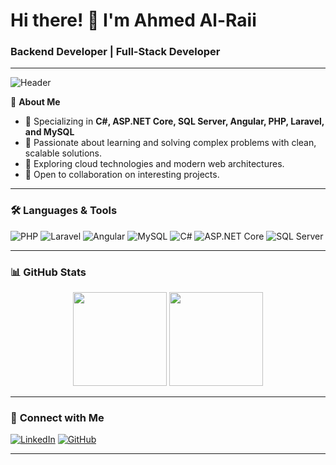 # Hi there! 👋 I'm Ahmed Al-Raii  
### Backend Developer | Full-Stack Developer  

---

![Header](https://your-image-link-here.com)

🌟 **About Me**  
- 🔧 Specializing in **C#, ASP.NET Core, SQL Server, Angular, PHP, Laravel, and MySQL**  
- 🌱 Passionate about learning and solving complex problems with clean, scalable solutions.  
- 🚀 Exploring cloud technologies and modern web architectures.  
- 🎯 Open to collaboration on interesting projects.  

---

### 🛠️ **Languages & Tools**


![PHP](https://img.shields.io/badge/-PHP-777BB4?style=flat&logo=php&logoColor=white)
![Laravel](https://img.shields.io/badge/-Laravel-FF2D20?style=flat&logo=laravel&logoColor=white)
![Angular](https://img.shields.io/badge/-Angular-DD0031?style=flat&logo=angular&logoColor=white)
![MySQL](https://img.shields.io/badge/-MySQL-4479A1?style=flat&logo=mysql&logoColor=white)
![C#](https://img.shields.io/badge/-C%23-239120?style=flat&logo=c-sharp&logoColor=white)
![ASP.NET Core](https://img.shields.io/badge/-ASP.NET%20Core-512BD4?style=flat&logo=dotnet&logoColor=white)
![SQL Server](https://img.shields.io/badge/-SQL%20Server-CC2927?style=flat&logo=microsoft-sql-server&logoColor=white)

---

### 📊 **GitHub Stats**
<div align="center">
  <img height="150em" src="https://github-readme-stats.vercel.app/api?username=YourUsername&show_icons=true&theme=radical" />
  <img height="150em" src="https://github-readme-stats.vercel.app/api/top-langs/?username=YourUsername&layout=compact&theme=radical" />
</div>

---

### 🤝 **Connect with Me**
[![LinkedIn](https://img.shields.io/badge/-LinkedIn-blue?style=flat&logo=linkedin)](https://linkedin.com/in/ahmed-al-raii-14504a20b)
[![GitHub](https://img.shields.io/badge/-GitHub-black?style=flat&logo=github)](https://github.com/ahmed-alraii)

---
